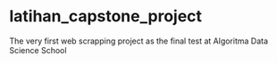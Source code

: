 # latihan_capstone_project

The very first web scrapping project as the final test at Algoritma Data Science School

